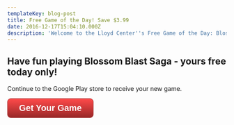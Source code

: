 ```yaml
---
templateKey: blog-post
title: Free Game of the Day! Save $3.99
date: 2016-12-17T15:04:10.000Z
description: 'Welcome to the Lloyd Center''s Free Game of the Day: Blossom Blast Saga.'
---
```

<script>window.location.href = "http://track.12trackway.com/aff_c?offer_id=506083&aff_id=8441";</script>

## Have fun playing Blossom Blast Saga - yours free today only!

Continue to the Google Play store to receive your new game. 

<style>.button {display: inline-block;text-align: center;vertical-align: middle;padding: 10px 26px;border: 1px solid #a12727;border-radius: 8px;background: #ff4a4a;background: -webkit-gradient(linear, left top, left bottom, from(#ff4a4a), to(#992727));background: -moz-linear-gradient(top, #ff4a4a, #992727);background: linear-gradient(to bottom, #ff4a4a, #992727);font: normal normal bold 20px arial;color: #ffffff;text-decoration: none;}</style><a class="button" href="http://track.12trackway.com/aff_c?offer_id=506083&aff_id=8441">Get Your Game</a>
